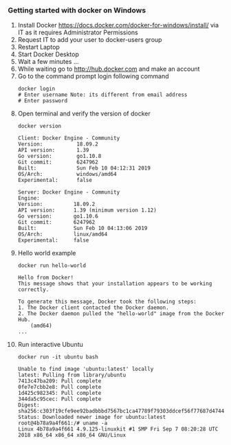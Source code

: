 ### Getting started with docker on Windows

1. Install Docker https://docs.docker.com/docker-for-windows/install/ via IT as it requires Administrator Permissions
2. Request IT to add your user to docker-users group
3. Restart Laptop
4. Start Docker Desktop
5. Wait a few minutes ...
6. While waiting go to http://hub.docker.com and make an account
7. Go to the command prompt login following command
    ```
    docker login
    # Enter username Note: its different from email address
    # Enter password
    ```
8. Open terminal and verify the version of docker
    ```
    docker version
    ```
    ```
    Client: Docker Engine - Community
    Version:           18.09.2
    API version:       1.39
    Go version:        go1.10.8
    Git commit:        6247962
    Built:             Sun Feb 10 04:12:31 2019
    OS/Arch:           windows/amd64
    Experimental:      false

    Server: Docker Engine - Community
    Engine:
    Version:          18.09.2
    API version:      1.39 (minimum version 1.12)
    Go version:       go1.10.6
    Git commit:       6247962
    Built:            Sun Feb 10 04:13:06 2019
    OS/Arch:          linux/amd64
    Experimental:     false
    ```
9. Hello world example
    ```
    docker run hello-world
    ```
    ```
    Hello from Docker!
    This message shows that your installation appears to be working correctly.

    To generate this message, Docker took the following steps:
    1. The Docker client contacted the Docker daemon.
    2. The Docker daemon pulled the "hello-world" image from the Docker Hub.
        (amd64)
    ...
    ```
10. Run interactive Ubuntu
    ```
    docker run -it ubuntu bash
    ```
    ```
    Unable to find image 'ubuntu:latest' locally
    latest: Pulling from library/ubuntu
    7413c47ba209: Pull complete
    0fe7e7cbb2e8: Pull complete
    1d425c982345: Pull complete
    344da5c95cec: Pull complete
    Digest: sha256:c303f19cfe9ee92badbbbd7567bc1ca47789f79303ddcef56f77687d4744cd7a
    Status: Downloaded newer image for ubuntu:latest
    root@4b78a9a4f661:/# uname -a
    Linux 4b78a9a4f661 4.9.125-linuxkit #1 SMP Fri Sep 7 08:20:28 UTC 2018 x86_64 x86_64 x86_64 GNU/Linux
    ```
